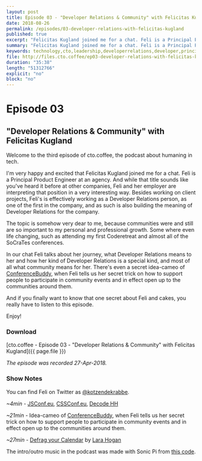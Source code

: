 ```yaml
---
layout: post
title: Episode 03 - "Developer Relations & Community" with Felicitas Kugland
date: 2018-08-26
permalink: /episodes/03-developer-relations-with-felicitas-kugland
published: true
excerpt: "Felicitas Kugland joined me for a chat. Feli is a Principal Product Engineer at an agency. And while that title sounds like you've heard it before at other companies, Feli and her employer are interpreting that position in a very interesting way. Besides working on client projects, Feli's is effectively working as a Developer Relations person, as one of the first in the company, and as such is also building the meaning of Developer Relations for the company."
summary: "Felicitas Kugland joined me for a chat. Feli is a Principal Product Engineer at an agency. And while that title sounds like you've heard it before at other companies, Feli and her employer are interpreting that position in a very interesting way. Besides working on client projects, Feli's is effectively working as a Developer Relations person, as one of the first in the company, and as such is also building the meaning of Developer Relations for the company."
keywords: technology,cto,leadership,developerrelations,developer,principal,community,meetup,cake,conferences
file: http://files.cto.coffee/ep03-developer-relations-with-felicitas-kugland/cto.coffee__ep03.mp3
duration: "35:38"
length: "51312766"
explicit: "no"
block: "no"
---
```


# Episode 03
## "Developer Relations & Community" with Felicitas Kugland

Welcome to the third episode of cto.coffee, the podcast about humaning in tech.

I'm very happy and excited that Felicitas Kugland joined me for a chat. Feli is a Principal Product Engineer at an
agency. And while that title sounds like you've heard it before at other companies, Feli and her employer are
interpreting that position in a very interesting way. Besides working on client projects, Feli's is effectively working
as a Developer Relations person, as one of the first in the company, and as such is also building the meaning of
Developer Relations for the company.

The topic is somehow very dear to me, because communities were and still are so important to my personal and
professional growth. Some where even life changing, such as attending my first Coderetreat and almost all of the
SoCraTes conferences.

In our chat Feli talks about her journey, what Developer Relations means to her and how her kind of Developer Relations
is a special kind, and most of all what community means for her. There's even a secret idea-cameo of
[ConferenceBuddy][confbuddy], when Feli tells us her secret trick on how to support people to participate in community
events and in effect open up to the communities around them.

And if you finally want to know that one secret about Feli and cakes, you really have to listen to this episode.

Enjoy!


### Download

[cto.coffee - Episode 03 - "Developer Relations & Community" with Felicitas Kugland]({{ page.file }})

_The episode was recorded 27-Apr-2018._


### Show Notes

You can find Feli on Twitter as [@kotzendekrabbe][@feli].

_~4min_ - [JSConf.eu][jsconf], [CSSConf.eu][cssconf], [Decode HH][decodehh]

_~21min_ - Idea-cameo of [ConferenceBuddy][confbuddy], when Feli tells us her secret trick on how to support people to participate in community events and in effect open up to the communities around them.

_~27min_ - [Defrag your Calendar][defrag-calendar] by [Lara Hogan][@larahogan]


The intro/outro music in the podcast was made with Sonic Pi from [this code][intro-music].

[contact]: /contact/
[@feli]: https://twitter.com/kotzendekrabbe
[confbuddy]: https://www.conferencebuddy.io/
[jsconf]: https://www.jsconf.eu/
[cssconf]: https://www.cssconf.eu/
[decodehh]: https://twitter.com/decodehh
[intro-music]: https://github.com/benjmin-r/music/blob/master/2017-12-04_cto.coffee-intro.rb
[@larahogan]: https://twitter.com/Lara_Hogan
[defrag-calendar]: https://larahogan.me/blog/manager-energy-drain/#calendar-color-coding-and-defragging
